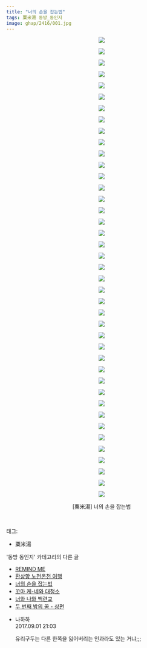 ```yaml
---
title: "너의 손을 잡는법"
tags: 粟米湯 동방_동인지
image: ghap/2416/001.jpg
---
```

<div class="article">
<p style="text-align: center; clear: none; float: none;"><img src="{{ site.nasurl }}/ghap/2416/001.jpg"/></p>
<p style="text-align: center; clear: none; float: none;"><img src="{{ site.nasurl }}/ghap/2416/002.jpg"/></p>
<p style="text-align: center; clear: none; float: none;"><img src="{{ site.nasurl }}/ghap/2416/003.jpg"/></p>
<p style="text-align: center; clear: none; float: none;"><img src="{{ site.nasurl }}/ghap/2416/004.jpg"/></p>
<p style="text-align: center; clear: none; float: none;"><img src="{{ site.nasurl }}/ghap/2416/005.jpg"/></p>
<p style="text-align: center; clear: none; float: none;"><img src="{{ site.nasurl }}/ghap/2416/006.jpg"/></p>
<p style="text-align: center; clear: none; float: none;"><img src="{{ site.nasurl }}/ghap/2416/007.jpg"/></p>
<p style="text-align: center; clear: none; float: none;"><img src="{{ site.nasurl }}/ghap/2416/008.jpg"/></p>
<p style="text-align: center; clear: none; float: none;"><img src="{{ site.nasurl }}/ghap/2416/009.jpg"/></p>
<p style="text-align: center; clear: none; float: none;"><img src="{{ site.nasurl }}/ghap/2416/010.jpg"/></p>
<p style="text-align: center; clear: none; float: none;"><img src="{{ site.nasurl }}/ghap/2416/011.jpg"/></p>
<p style="text-align: center; clear: none; float: none;"><img src="{{ site.nasurl }}/ghap/2416/012.jpg"/></p>
<p style="text-align: center; clear: none; float: none;"><img src="{{ site.nasurl }}/ghap/2416/013.jpg"/></p>
<p style="text-align: center; clear: none; float: none;"><img src="{{ site.nasurl }}/ghap/2416/014.jpg"/></p>
<p style="text-align: center; clear: none; float: none;"><img src="{{ site.nasurl }}/ghap/2416/015.jpg"/></p>
<p style="text-align: center; clear: none; float: none;"><img src="{{ site.nasurl }}/ghap/2416/016.jpg"/></p>
<p style="text-align: center; clear: none; float: none;"><img src="{{ site.nasurl }}/ghap/2416/017.jpg"/></p>
<p style="text-align: center; clear: none; float: none;"><img src="{{ site.nasurl }}/ghap/2416/018.jpg"/></p>
<p style="text-align: center; clear: none; float: none;"><img src="{{ site.nasurl }}/ghap/2416/019.jpg"/></p>
<p style="text-align: center; clear: none; float: none;"><img src="{{ site.nasurl }}/ghap/2416/020.jpg"/></p>
<p style="text-align: center; clear: none; float: none;"><img src="{{ site.nasurl }}/ghap/2416/021.jpg"/></p>
<p style="text-align: center; clear: none; float: none;"><img src="{{ site.nasurl }}/ghap/2416/022.jpg"/></p>
<p style="text-align: center; clear: none; float: none;"><img src="{{ site.nasurl }}/ghap/2416/023.jpg"/></p>
<p style="text-align: center; clear: none; float: none;"><img src="{{ site.nasurl }}/ghap/2416/024.jpg"/></p>
<p style="text-align: center; clear: none; float: none;"><img src="{{ site.nasurl }}/ghap/2416/025.jpg"/></p>
<p style="text-align: center; clear: none; float: none;"><img src="{{ site.nasurl }}/ghap/2416/026.jpg"/></p>
<p style="text-align: center; clear: none; float: none;"><img src="{{ site.nasurl }}/ghap/2416/027.jpg"/></p>
<p style="text-align: center; clear: none; float: none;"><img src="{{ site.nasurl }}/ghap/2416/028.jpg"/></p>
<p style="text-align: center; clear: none; float: none;"><img src="{{ site.nasurl }}/ghap/2416/029.jpg"/></p>
<p style="text-align: center; clear: none; float: none;"><img src="{{ site.nasurl }}/ghap/2416/030.jpg"/></p>
<p style="text-align: center; clear: none; float: none;"><img src="{{ site.nasurl }}/ghap/2416/031.jpg"/></p>
<p style="text-align: center; clear: none; float: none;"><img src="{{ site.nasurl }}/ghap/2416/032.jpg"/></p>
<p style="text-align: center; clear: none; float: none;"><img src="{{ site.nasurl }}/ghap/2416/033.jpg"/></p>
<p style="text-align: center; clear: none; float: none;"><img src="{{ site.nasurl }}/ghap/2416/034.jpg"/></p>
<p style="text-align: center; clear: none; float: none;"><img src="{{ site.nasurl }}/ghap/2416/035.jpg"/></p>
<p style="text-align: center; clear: none; float: none;"><img src="{{ site.nasurl }}/ghap/2416/036.jpg"/></p>
<p style="text-align: center; clear: none; float: none;"><img src="{{ site.nasurl }}/ghap/2416/037.jpg"/></p>
<p style="text-align: center; clear: none; float: none;"><img src="{{ site.nasurl }}/ghap/2416/038.jpg"/></p>
<p style="text-align: center; clear: none; float: none;"><img src="{{ site.nasurl }}/ghap/2416/039.jpg"/></p>
<p style="text-align: center; clear: none; float: none;"><img src="{{ site.nasurl }}/ghap/2416/040.jpg"/></p>
<p style="text-align: center; clear: none; float: none;"><img src="{{ site.nasurl }}/ghap/2416/041.jpg"/></p>
<p style="text-align: center; clear: none; float: none;">[粟米湯] 너의 손을 잡는법</p>
<p><br/></p>
</div><div class="tagTrail">
<p>태그: </p>
<ul>
<li>粟米湯</li>
</ul>
</div><div class="another">
<p>'동방 동인지' 카테고리의 다른 글</p>
<ul>
<li><a href="/2016-10-03-ghap_2419">REMIND ME</a></li>
<li><a href="/2016-10-03-ghap_2417">환상향 노천온천 여행</a></li>
<li><a href="/2016-10-03-ghap_2416">너의 손을 잡는법</a></li>
<li><a href="/2016-10-03-ghap_2415">꼬마 케-네와 대청소</a></li>
<li><a href="/2016-09-30-ghap_2413">너와 나와 백련교</a></li>
<li><a href="/2016-09-30-ghap_2412">두 번째 밤의 꿈 - 상편</a></li>
</ul>
</div><div class="cb_module cb_fluid">
<div class="cb_wrt cb_profile">
<div class="comment">
<ul>
<li class="cb_thumb_off" id="comment15073894">
<div class="cb_comment_area">
<div class="cb_info_area">
<div class="cb_section">
<span class="cb_nick_name">나하하</span>
</div>
<div class="cb_section">
<span class="cb_date">2017.09.01 21:03 </span>
</div>
</div>
<div class="cb_dsc_comment">
<p class="cb_dsc">
											유리구두는 다른 한쪽을 잃어버리는 인과라도 있는 거냐;;;
										</p>
</div>
</div></li>
</ul>
</div>
</div><!-- commentList close -->
</div>